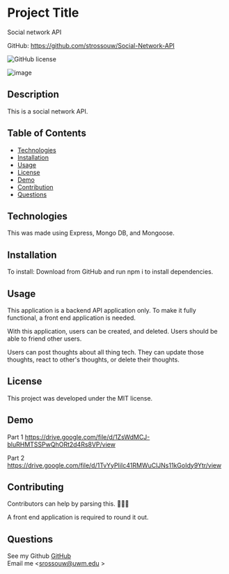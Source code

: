 # Project Title
Social network API

GitHub:
https://github.com/strossouw/Social-Network-API

 ![GitHub license](https://img.shields.io/badge/license-MIT-blue.svg)
 
 ![image](https://user-images.githubusercontent.com/105831699/198154017-aed845fa-8da6-457f-b2ee-4863bf7cd6b4.png)


##  Description

This is a social network API.

##  Table of Contents
* [Technologies](#technologies)
* [Installation](#installation)
* [Usage](#usage)
* [License](#license)
* [Demo](#demo)
* [Contribution](#contributing)
* [Questions](#questions)
  
## Technologies
This was made using Express, Mongo DB, and Mongoose.

## Installation
To install: Download from GitHub and run npm i to install dependencies.

## Usage
This application is a backend API application only. To make it fully functional, a front end application is needed.  

With this application, users can be created, and deleted.
Users should be able to friend other users.

Users can post thoughts about all thing tech.
They can update those thoughts, react to other's thoughts, or delete their thoughts.

## License
This project was developed under the MIT license.

## Demo
Part 1
https://drive.google.com/file/d/1ZsWdMCJ-bluRHMTSSPwQhORt2d4Rs8VP/view

Part 2
https://drive.google.com/file/d/1TvYyPIiIc41RMWuClJNs11kGoIdy9Ytr/view

## Contributing
Contributors can help by parsing this. 🙈🙈🙈

A front end application is required to round it out.


## Questions  
See my Github [GitHub](https://www.github.com/strossouw)  
Email me  <srossouw@uwm.edu >

